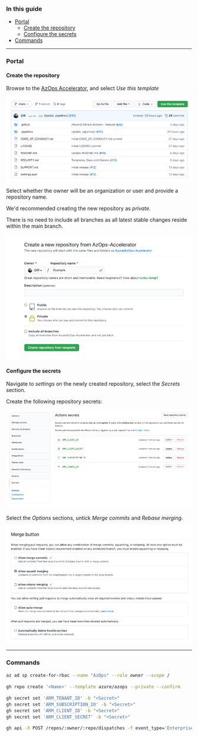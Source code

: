 ### In this guide

- [Portal](#portal)
  - [Create the repository](#create-the-repository)
  - [Configure the secrets](#configure-the-secrets)
- [Commands](#commands)

---

### Portal

#### Create the repository

Browse to the [AzOps Accelerator](https://github.com/azure/azops), and select *Use this template*

![Create the repository from the template](./Media/Actions/Template-Repository.png)

Select whether the owner will be an organization or user and provide a repository name.

We'd recommended creating the new repository as *private*.

There is no need to include all branches as all latest stable changes reside within the main branch.

![Configure the repository](./Media/Actions/Repository-Configuration.png)

#### Configure the secrets

Navigate to *settings* on the newly created repository, select the *Secrets* section.

Create the following repository secrets:

![Configure the repository secrets](./Media/Actions/Repository-Secrets.png)

Select the *Options* sections, untick *Merge commits* and *Rebase merging*.

![Configure the merge types](./Media/Actions/Merge-Types.png)

---

### Commands

```bash
az ad sp create-for-rbac --name "AzOps" --role owner --scope /
```

```bash
gh repo create '<Name>' --template azure/azops --private --confirm
```

```bash
gh secret set 'ARM_TENANT_ID' -b "<Secret>"
gh secret set 'ARM_SUBSCRIPTION_ID' -b "<Secret>"
gh secret set 'ARM_CLIENT_ID' -b "<Secret>"
gh secret set 'ARM_CLIENT_SECRET' -b "<Secret>"
```

```bash
gh api -X POST /repos/:owner/:repo/dispatches -f event_type='Enterprise-Scale Deployment'
```

